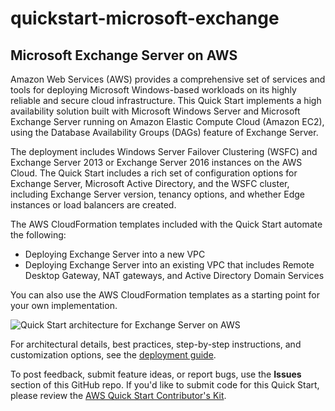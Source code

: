 # quickstart-microsoft-exchange
## Microsoft Exchange Server on AWS 

Amazon Web Services (AWS) provides a comprehensive set of services and tools for deploying Microsoft Windows-based workloads on its highly reliable and secure cloud infrastructure. This Quick Start implements a high availability solution built with Microsoft Windows Server and Microsoft Exchange Server running on Amazon Elastic Compute Cloud (Amazon EC2), using the Database Availability Groups (DAGs) feature of Exchange Server.

The deployment includes Windows Server Failover Clustering (WSFC) and Exchange Server 2013 or Exchange Server 2016 instances on the AWS Cloud. The Quick Start includes a rich set of configuration options for Exchange Server, Microsoft Active Directory, and the WSFC cluster, including Exchange Server version, tenancy options, and whether Edge instances or load balancers are created.

The AWS CloudFormation templates included with the Quick Start automate the following:

- Deploying Exchange Server into a new VPC
- Deploying Exchange Server into an existing VPC that includes Remote Desktop Gateway, NAT gateways, and Active Directory Domain Services

You can also use the AWS CloudFormation templates as a starting point for your own implementation.

![Quick Start architecture for Exchange Server on AWS](https://d1.awsstatic.com/partner-network/QuickStart/datasheets/exchange-server-on-aws-architecture.54386a95a6e17c6fa38dbef5b3187d9989e23948.png)

For architectural details, best practices, step-by-step instructions, and customization options, see the [deployment guide](https://fwd.aws/NvamP).

To post feedback, submit feature ideas, or report bugs, use the **Issues** section of this GitHub repo.
If you'd like to submit code for this Quick Start, please review the [AWS Quick Start Contributor's Kit](https://aws-quickstart.github.io/).
